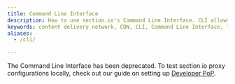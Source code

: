 ```yaml
---
title: Command Line Interface
description: How to use section.io's Command Line Interface. CLI allows you to test your CDN configuration on your local machine.
keywords: content delivery network, CDN, CLI, Command Line Interface, local development, local machine, staging environment
aliases:
  - /cli/

---
```


The Command Line Interface has been deprecated. To test section.io proxy configurations locally, check out our guide on setting up [Developer PoP](/docs/tutorials/developer-workflow/).